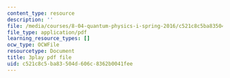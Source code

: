 ```yaml
---
content_type: resource
description: ''
file: /media/courses/8-04-quantum-physics-i-spring-2016/c521c8c5ba83504d606c8362b0041fee_rCRH9CTThlo.pdf
file_type: application/pdf
learning_resource_types: []
ocw_type: OCWFile
resourcetype: Document
title: 3play pdf file
uid: c521c8c5-ba83-504d-606c-8362b0041fee
---
```

